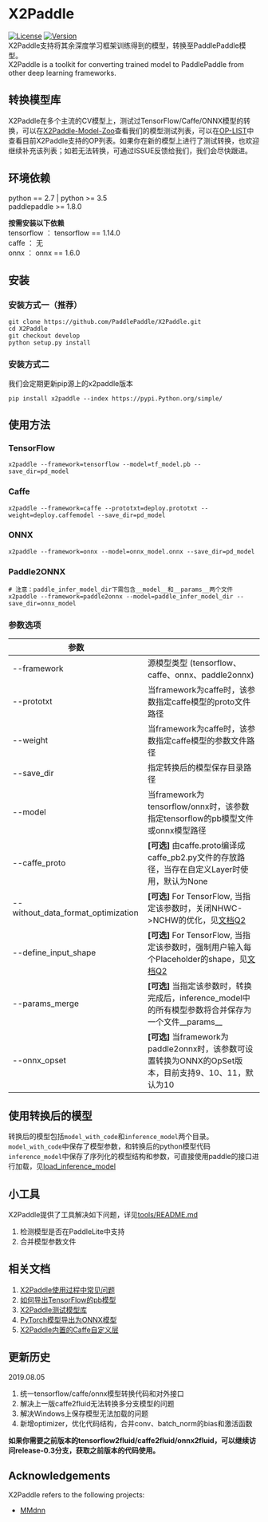 # X2Paddle
[![License](https://img.shields.io/badge/license-Apache%202-blue.svg)](LICENSE)
[![Version](https://img.shields.io/github/release/PaddlePaddle/X2Paddle.svg)](https://github.com/PaddlePaddle/X2Paddle/releases)  
X2Paddle支持将其余深度学习框架训练得到的模型，转换至PaddlePaddle模型。  
X2Paddle is a toolkit for converting trained model to PaddlePaddle from other deep learning frameworks.

## 转换模型库
X2Paddle在多个主流的CV模型上，测试过TensorFlow/Caffe/ONNX模型的转换，可以在[X2Paddle-Model-Zoo](x2paddle_model_zoo.md)查看我们的模型测试列表，可以在[OP-LIST](op_list.md)中查看目前X2Paddle支持的OP列表。如果你在新的模型上进行了测试转换，也欢迎继续补充该列表；如若无法转换，可通过ISSUE反馈给我们，我们会尽快跟进。

## 环境依赖

python == 2.7 | python >= 3.5  
paddlepaddle >= 1.8.0  

**按需安装以下依赖**  
tensorflow ： tensorflow == 1.14.0  
caffe ： 无  
onnx ： onnx == 1.6.0

## 安装
### 安装方式一（推荐）
```
git clone https://github.com/PaddlePaddle/X2Paddle.git
cd X2Paddle
git checkout develop
python setup.py install
```

### 安装方式二
我们会定期更新pip源上的x2paddle版本
```
pip install x2paddle --index https://pypi.Python.org/simple/
```
## 使用方法
### TensorFlow
```
x2paddle --framework=tensorflow --model=tf_model.pb --save_dir=pd_model
```
### Caffe
```
x2paddle --framework=caffe --prototxt=deploy.prototxt --weight=deploy.caffemodel --save_dir=pd_model
```
### ONNX
```
x2paddle --framework=onnx --model=onnx_model.onnx --save_dir=pd_model
```
### Paddle2ONNX
```
# 注意：paddle_infer_model_dir下需包含__model__和__params__两个文件
x2paddle --framework=paddle2onnx --model=paddle_infer_model_dir --save_dir=onnx_model
```
### 参数选项
| 参数 | |
|----------|--------------|
|--framework | 源模型类型 (tensorflow、caffe、onnx、paddle2onnx) |
|--prototxt | 当framework为caffe时，该参数指定caffe模型的proto文件路径 |
|--weight | 当framework为caffe时，该参数指定caffe模型的参数文件路径 |
|--save_dir | 指定转换后的模型保存目录路径 |
|--model | 当framework为tensorflow/onnx时，该参数指定tensorflow的pb模型文件或onnx模型路径 |
|--caffe_proto | **[可选]** 由caffe.proto编译成caffe_pb2.py文件的存放路径，当存在自定义Layer时使用，默认为None |
|--without_data_format_optimization | **[可选]** For TensorFlow, 当指定该参数时，关闭NHWC->NCHW的优化，见[文档Q2](FAQ.md) |
|--define_input_shape | **[可选]** For TensorFlow, 当指定该参数时，强制用户输入每个Placeholder的shape，见[文档Q2](FAQ.md) |
|--params_merge | **[可选]** 当指定该参数时，转换完成后，inference_model中的所有模型参数将合并保存为一个文件__params__ |
|--onnx_opset | **[可选]** 当framework为paddle2onnx时，该参数可设置转换为ONNX的OpSet版本，目前支持9、10、11，默认为10 |



## 使用转换后的模型
转换后的模型包括`model_with_code`和`inference_model`两个目录。  
`model_with_code`中保存了模型参数，和转换后的python模型代码  
`inference_model`中保存了序列化的模型结构和参数，可直接使用paddle的接口进行加载，见[load_inference_model](https://www.paddlepaddle.org.cn/documentation/docs/zh/1.5/api_guides/low_level/inference.html#api-guide-inference)

## 小工具
X2Paddle提供了工具解决如下问题，详见[tools/README.md](tools/README.md)
1. 检测模型是否在PaddleLite中支持  
2. 合并模型参数文件

## 相关文档
1. [X2Paddle使用过程中常见问题](FAQ.md)  
2. [如何导出TensorFlow的pb模型](export_tf_model.md)
3. [X2Paddle测试模型库](x2paddle_model_zoo.md)  
4. [PyTorch模型导出为ONNX模型](pytorch_to_onnx.md)
5. [X2Paddle内置的Caffe自定义层](caffe_custom_layer.md)

## 更新历史
2019.08.05  
1. 统一tensorflow/caffe/onnx模型转换代码和对外接口
2. 解决上一版caffe2fluid无法转换多分支模型的问题
3. 解决Windows上保存模型无法加载的问题
4. 新增optimizer，优化代码结构，合并conv、batch_norm的bias和激活函数  

**如果你需要之前版本的tensorflow2fluid/caffe2fluid/onnx2fluid，可以继续访问release-0.3分支，获取之前版本的代码使用。**


## Acknowledgements

X2Paddle refers to the following projects:
- [MMdnn](https://github.com/microsoft/MMdnn)
